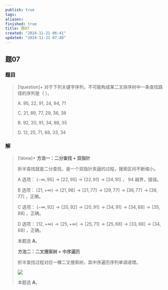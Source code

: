 ```yaml
---
publish: true
tags: 
aliases: 
finished: true
title: 题07
created: "2024-11-21 06:41"
updated: "2024-11-21 07:40"
---
```

## 题07
### 题目
> [!question]+
> 对于下列关键字序列，不可能构成某二叉排序树中一条查找路径的序列是（ ）。
> 
> A. 95, 22, 91, 24, 94, 71
> 
> C. 21, 89, 77, 29, 36, 38
> 
> B. 92, 20, 91, 34, 88, 35
> 
> D. 12, 25, 71, 68, 33, 34
### 解
> [!done]+
> **方法一：二分查找 + 双指针**
> 
> 折半查找就是二分查找，是一个双指针夹逼的过程，搜索区间不断缩小。
> 
> A 选项： $(-\infty,95]\rightarrow[22,95]\rightarrow[22,91]\rightarrow[24,91]$ ， $94$ 越界，错误。
> 
> B 选项： $[21,+\infty)\rightarrow[21,98]\rightarrow[21,77]\rightarrow[29,77]\rightarrow[36,77]\rightarrow[38,77]$ ，正确。
> 
> C 选项： $(-\infty,92]\rightarrow[20,92]\rightarrow[20,91]\rightarrow[34,91]\rightarrow[34,88]\rightarrow[35,88]$ ，正确。
> 
> D 选项： $[12,+\infty)\rightarrow[25,+\infty)\rightarrow[25,71]\rightarrow[25,68]\rightarrow[33,68]\rightarrow[34,68]$ ，正确。
> 
> 本题选 **A**。
> 
> **方法二：二叉搜索树 + 中序遍历**
> 
> 折半查找过程对应一棵二叉搜索树，其中序遍历序列单调递增。
> 
> ![](https://picx.zhimg.com/v2-3cd3fb816010e4ba8aca1b43e6326cf3_r.jpg)
> 
> 本题选 **A**。